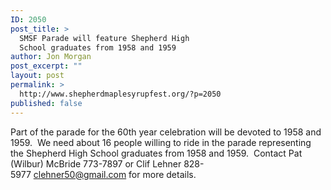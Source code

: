 ```yaml
---
ID: 2050
post_title: >
  SMSF Parade will feature Shepherd High
  School graduates from 1958 and 1959
author: Jon Morgan
post_excerpt: ""
layout: post
permalink: >
  http://www.shepherdmaplesyrupfest.org/?p=2050
published: false
---
```

Part of the parade for the 60th year celebration will be devoted to 1958 and 1959.  We need about 16 people willing to ride in the parade representing the Shepherd High School graduates from 1958 and 1959.  Contact Pat (Wilbur) McBride 773-7897 or Clif Lehner 828-5977 <a href="mailto:clehner50@gmail.com" rel="noreferrer">clehner50@gmail.com</a> for more details.
